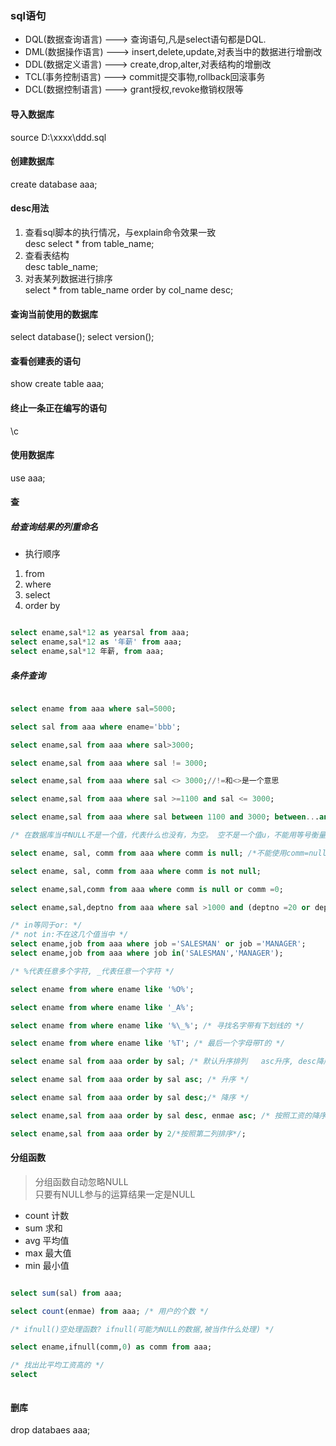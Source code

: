 ### sql语句


* DQL(数据查询语言) ---> 查询语句,凡是select语句都是DQL. 
* DML(数据操作语言) ---> insert,delete,update,对表当中的数据进行增删改
* DDL(数据定义语言) ---> create,drop,alter,对表结构的增删改
* TCL(事务控制语言) ---> commit提交事物,rollback回滚事务
* DCL(数据控制语言) ---> grant授权,revoke撤销权限等

#### 导入数据库
source D:\xxxx\ddd.sql

#### 创建数据库

create database aaa;

#### desc用法

1. 查看sql脚本的执行情况，与explain命令效果一致  
desc select * from table_name;
2. 查看表结构  
desc table_name;
3. 对表某列数据进行排序  
select * from table_name order by col_name desc;

#### 查询当前使用的数据库

select database();
select version();

#### 查看创建表的语句

show create table aaa;

#### 终止一条正在编写的语句

\c

#### 使用数据库

use aaa;

#### 查

##### 给查询结果的列重命名

* 执行顺序

1. from 
2. where
3. select
4. order by


```sql

select ename,sal*12 as yearsal from aaa;
select ename,sal*12 as '年薪' from aaa;
select ename,sal*12 年薪, from aaa;

```

##### 条件查询

```sql

select ename from aaa where sal=5000;

select sal from aaa where ename='bbb';

select ename,sal from aaa where sal>3000;

select ename,sal from aaa where sal != 3000;

select ename,sal from aaa where sal <> 3000;//!=和<>是一个意思

select ename,sal from aaa where sal >=1100 and sal <= 3000;

select ename,sal from aaa where sal between 1100 and 3000; between...and...是闭区间

/* 在数据库当中NULL不是一个值，代表什么也没有，为空。 空不是一个值u，不能用等号衡量。必须使用 is null或者 is not null */

select ename, sal, comm from aaa where comm is null; /*不能使用comm=null */

select ename, sal, comm from aaa where comm is not null;

select ename,sal,comm from aaa where comm is null or comm =0;

select ename,sal,deptno from aaa where sal >1000 and (deptno =20 or deptno =30); /* 小括号很关键  不知道谁优先级高的时候就加小括号来限定 */

/* in等同于or: */
/* not in:不在这几个值当中 */
select ename,job from aaa where job ='SALESMAN' or job ='MANAGER';
select ename,job from aaa where job in('SALESMAN','MANAGER');

/* %代表任意多个字符, _代表任意一个字符 */

select ename from where ename like '%O%';

select ename from where ename like '_A%';

select ename from where ename like '%\_%'; /* 寻找名字带有下划线的 */

select ename from where ename like '%T'; /* 最后一个字母带T的 */

select ename sal from aaa order by sal; /* 默认升序排列   asc升序, desc降序*/

select ename sal from aaa order by sal asc; /* 升序 */

select ename sal from aaa order by sal desc;/* 降序 */

select ename,sal from aaa order by sal desc, enmae asc; /* 按照工资的降序排列，当工资相同的时候再按照名字的升序排列 越考前的字段越能起到主导作用，只有当前面的字段无法完成排序的时候，才会启用后面的字段*/

select ename,sal from aaa order by 2/*按照第二列排序*/;

```
#### 分组函数

> 分组函数自动忽略NULL  
> 只要有NULL参与的运算结果一定是NULL

* count 计数
* sum 求和
* avg 平均值
* max 最大值
* min 最小值

```sql

select sum(sal) from aaa;

select count(enmae) from aaa; /* 用户的个数 */

/* ifnull()空处理函数? ifnull(可能为NULL的数据,被当作什么处理) */

select ename,ifnull(comm,0) as comm from aaa;

/* 找出比平均工资高的 */
select 



```

#### 删库

drop databaes aaa;

